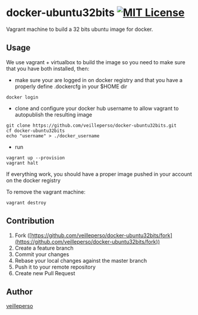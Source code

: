 docker-ubuntu32bits [![MIT License](http://img.shields.io/badge/license-MIT-blue.svg?style=flat)](https://github.com/veilleperso/docker-ubuntu32bits/blob/master/LICENCE)
====

Vagrant machine to build a 32 bits ubuntu image for docker.


## Usage

We use vagrant + virtualbox to build the image so you need to make sure that you have both installed, then:

* make sure your are logged in on docker registry and that you have a properly define .dockercfg in your $HOME dir
```
docker login
```
* clone and configure your docker hub username to allow vagrant to autopublish the resulting image
```
git clone https://github.com/veilleperso/docker-ubuntu32bits.git
cf docker-ubuntu32bits
echo "username" > ./docker_username
```
* run
```
vagrant up --provision
vagrant halt
```

If everything work, you should have a proper image pushed in your account on the docker registry

To remove the vagrant machine:
```
vagrant destroy
```

## Contribution

1. Fork ([https://github.com/veilleperso/docker-ubuntu32bits/fork](https://github.com/veilleperso/docker-ubuntu32bits/fork))
1. Create a feature branch
1. Commit your changes
1. Rebase your local changes against the master branch
1. Push it to your remote repository
1. Create new Pull Request

## Author

[veilleperso](https://github.com/veilleperso)
